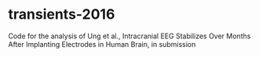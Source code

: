 # transients-2016
Code for the analysis of Ung et al., Intracranial EEG Stabilizes Over Months After Implanting Electrodes in Human Brain, in submission
